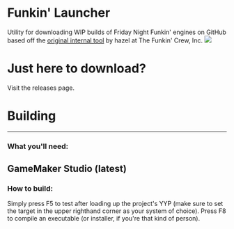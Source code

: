 # Funkin' Launcher
Utility for downloading WIP builds of Friday Night Funkin' engines on GitHub based off the [original internal tool](https://funkin.me/blog/2024-03-12/#the-factory-must-grow) by hazel at The Funkin' Crew, Inc.
![](https://github.com/icomiki/FunkinLauncher/blob/master/img/launcher1.png?raw=true)

# Just here to download?
Visit the releases page.

# Building
---
### What you'll need:
GameMaker Studio (latest)
---
### How to build:
Simply press F5 to test after loading up the project's YYP (make sure to set the target in the upper righthand corner as your system of choice).
Press F8 to compile an executable (or installer, if you're that kind of person).
